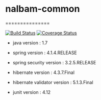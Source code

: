 # nalbam-common 
===============

[![Build Status](https://travis-ci.org/nalbam/nalbam-common.svg?branch=master)](https://travis-ci.org/nalbam/nalbam-common) 
[![Coverage Status](https://coveralls.io/repos/nalbam/nalbam-common/badge.svg?branch=master)](https://coveralls.io/r/nalbam/nalbam-common)

* java version : 1.7

* spring version : 4.1.4.RELEASE
* spring security version : 3.2.5.RELEASE

* hibernate version : 4.3.7.Final
* hibernate validator version : 5.1.3.Final

* junit version : 4.12
